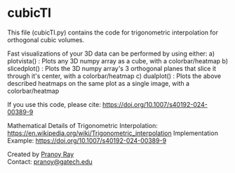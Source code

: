 # cubicTI

This file (cubicTI.py) contains the code for trigonometric interpolation for orthogonal cubic volumes.

Fast visualizations of your 3D data can be performed by using either:
a) plotvista() : Plots any 3D numpy array as a cube, with a colorbar/heatmap
b) slicedplot() : Plots the 3D numpy array's 3 orthogonal planes that slice it through it's center, with a colorbar/heatmap
c) dualplot() : Plots the above described heatmaps on the same plot as a single image, with a colorbar/heatmap

If you use this code, please cite: https://doi.org/10.1007/s40192-024-00389-9

Mathematical Details of Trigonometric Interpolation: https://en.wikipedia.org/wiki/Trigonometric_interpolation
Implementation Example: https://doi.org/10.1007/s40192-024-00389-9

Created by <a href = "https://pranoy-ray.github.io/">Pranoy Ray</a> <br>
Contact: pranoy@gatech.edu

